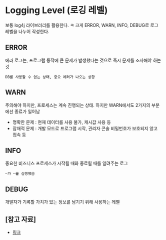 # Logging Level (로깅 레벨)

보통 log4j 라이브러리를 활용한다.
ㅋ
크게 ERROR, WARN, INFO, DEBUG로 로그 레벨을 나누어 작성한다.

## ERROR

에러 로그는, 프로그램 동작에 큰 문제가 발생했다는 것으로 즉시 문제를 조사해야 하는 것

`DB를 사용할 수 없는 상태, 중요 에러가 나오는 상황`

## WARN

주의해야 하지만, 프로세스는 계속 진행되는 상태. 하지만 WARN에서도 2가지의 부분에선 종료가 일어남

- 명확한 문제 : 현재 데이터를 사용 불가, 캐시값 사용 등
- 잠재적 문제 : 개발 모드로 프로그램 시작, 관리자 콘솔 비밀번호가 보호되지 않고 접속 등

## INFO

중요한 비즈니스 프로세스가 시작될 때와 종료될 때를 알려주는 로그

`~가 ~를 실행했음`

## DEBUG

개발자가 기록할 가치가 있는 정보를 남기기 위해 사용하는 레벨

## [참고 자료]

- [링크](https://jangiloh.tistory.com/18)
